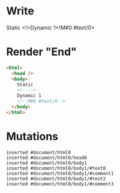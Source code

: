 # Write
  Static <!>Dynamic 1<!M#0 #text/0>


# Render "End"
```html
<html>
  <head />
  <body>
    Static 
    <!---->
    Dynamic 1
    <!--M#0 #text/0-->
  </body>
</html>
```

# Mutations
```
inserted #document/html0
inserted #document/html0/head0
inserted #document/html0/body1
inserted #document/html0/body1/#text0
inserted #document/html0/body1/#comment1
inserted #document/html0/body1/#text2
inserted #document/html0/body1/#comment3
```